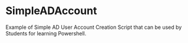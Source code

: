# SimpleADAccount
Example of Simple AD User Account Creation Script that can be used by Students for learning Powershell.

